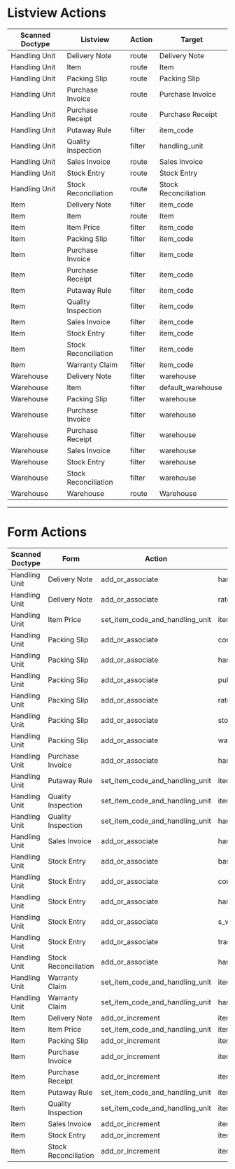 # Listview Actions
| Scanned Doctype | Listview              | Action | Target |
|-----------------|-----------------------|--------|--------|
|Handling Unit|Delivery Note|route|Delivery Note|
|Handling Unit|Item|route|Item|
|Handling Unit|Packing Slip|route|Packing Slip|
|Handling Unit|Purchase Invoice|route|Purchase Invoice|
|Handling Unit|Purchase Receipt|route|Purchase Receipt|
|Handling Unit|Putaway Rule|filter|item_code|
|Handling Unit|Quality Inspection|filter|handling_unit|
|Handling Unit|Sales Invoice|route|Sales Invoice|
|Handling Unit|Stock Entry|route|Stock Entry|
|Handling Unit|Stock Reconciliation|route|Stock Reconciliation|
|Item|Delivery Note|filter|item_code|
|Item|Item|route|Item|
|Item|Item Price|filter|item_code|
|Item|Packing Slip|filter|item_code|
|Item|Purchase Invoice|filter|item_code|
|Item|Purchase Receipt|filter|item_code|
|Item|Putaway Rule|filter|item_code|
|Item|Quality Inspection|filter|item_code|
|Item|Sales Invoice|filter|item_code|
|Item|Stock Entry|filter|item_code|
|Item|Stock Reconciliation|filter|item_code|
|Item|Warranty Claim|filter|item_code|
|Warehouse|Delivery Note|filter|warehouse|
|Warehouse|Item|filter|default_warehouse|
|Warehouse|Packing Slip|filter|warehouse|
|Warehouse|Purchase Invoice|filter|warehouse|
|Warehouse|Purchase Receipt|filter|warehouse|
|Warehouse|Sales Invoice|filter|warehouse|
|Warehouse|Stock Entry|filter|warehouse|
|Warehouse|Stock Reconciliation|filter|warehouse|
|Warehouse|Warehouse|route|Warehouse|

 --- 
# Form Actions
| Scanned Doctype | Form                  | Action | Target |
|-----------------|-----------------------|--------|--------|
|Handling Unit|Delivery Note|add_or_associate|handling_unit|
|Handling Unit|Delivery Note|add_or_associate|rate|
|Handling Unit|Item Price|set_item_code_and_handling_unit|item_code|
|Handling Unit|Packing Slip|add_or_associate|conversion_factor|
|Handling Unit|Packing Slip|add_or_associate|handling_unit|
|Handling Unit|Packing Slip|add_or_associate|pulled_quantity|
|Handling Unit|Packing Slip|add_or_associate|rate|
|Handling Unit|Packing Slip|add_or_associate|stock_qty|
|Handling Unit|Packing Slip|add_or_associate|warehouse|
|Handling Unit|Purchase Invoice|add_or_associate|handling_unit|
|Handling Unit|Putaway Rule|set_item_code_and_handling_unit|item_code|
|Handling Unit|Quality Inspection|set_item_code_and_handling_unit|item_code|
|Handling Unit|Quality Inspection|set_item_code_and_handling_unit|handling_unit|
|Handling Unit|Sales Invoice|add_or_associate|handling_unit|
|Handling Unit|Stock Entry|add_or_associate|basic_rate|
|Handling Unit|Stock Entry|add_or_associate|conversion_factor|
|Handling Unit|Stock Entry|add_or_associate|handling_unit|
|Handling Unit|Stock Entry|add_or_associate|s_warehouse|
|Handling Unit|Stock Entry|add_or_associate|transfer_qty|
|Handling Unit|Stock Reconciliation|add_or_associate|handling_unit|
|Handling Unit|Warranty Claim|set_item_code_and_handling_unit|item_code|
|Handling Unit|Warranty Claim|set_item_code_and_handling_unit|handling_unit|
|Item|Delivery Note|add_or_increment|item_code|
|Item|Item Price|set_item_code_and_handling_unit|item_code|
|Item|Packing Slip|add_or_increment|item_code|
|Item|Purchase Invoice|add_or_increment|item_code|
|Item|Purchase Receipt|add_or_increment|item_code|
|Item|Putaway Rule|set_item_code_and_handling_unit|item_code|
|Item|Quality Inspection|set_item_code_and_handling_unit|item_code|
|Item|Sales Invoice|add_or_increment|item_code|
|Item|Stock Entry|add_or_increment|item_code|
|Item|Stock Reconciliation|add_or_increment|item_code|

